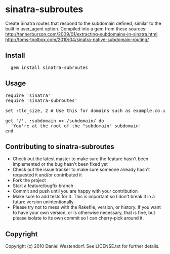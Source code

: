 sinatra-subroutes
=================

Create Sinatra routes that respond to the subdomain defined, similar to the built in user_agent option. Compiled into a gem from these sources:
http://tannerburson.com/2009/01/extracting-subdomains-in-sinatra.html
http://toms-toolbox.com/2010/04/sinatra-native-subdomain-routing/

Install
-------
<pre>
  gem install sinatra-subroutes
</pre>

Usage
-----
<pre>
require 'sinatra'
require 'sinatra-subroutes'

set :tld_size, 2 # Use this for domains such as example.co.uk, default is 1

get '/', :subdomain => /subdomain/ do
  'You're at the root of the "subdomain" subdomain'
end
</pre>


Contributing to sinatra-subroutes
---------------------------------
 
* Check out the latest master to make sure the feature hasn't been implemented or the bug hasn't been fixed yet
* Check out the issue tracker to make sure someone already hasn't requested it and/or contributed it
* Fork the project
* Start a feature/bugfix branch
* Commit and push until you are happy with your contribution
* Make sure to add tests for it. This is important so I don't break it in a future version unintentionally.
* Please try not to mess with the Rakefile, version, or history. If you want to have your own version, or is otherwise necessary, that is fine, but please isolate to its own commit so I can cherry-pick around it.

Copyright
---------

Copyright (c) 2010 Daniel Westendorf. See LICENSE.txt for
further details.

